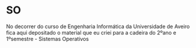 # SO
No decorrer do curso de Engenharia Informática da Universidade de Aveiro fica aqui depositado o material que eu criei para a cadeira do 2ºano e 1ºsemestre - Sistemas Operativos
